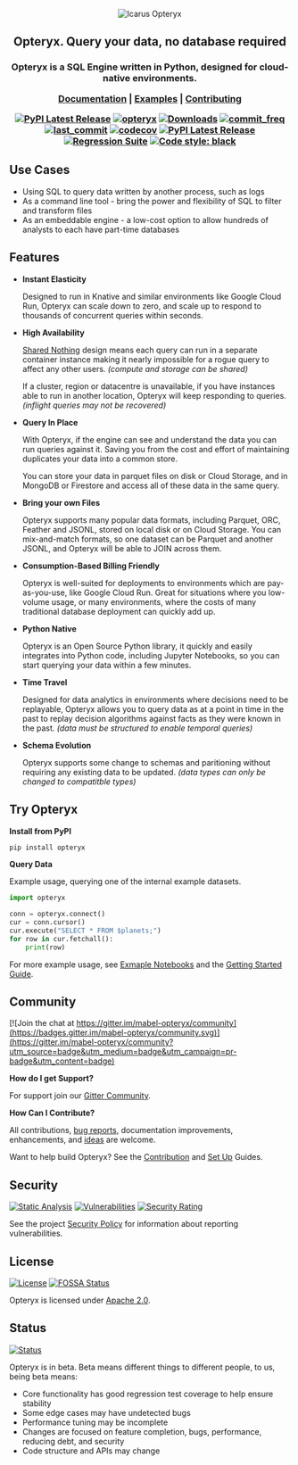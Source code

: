 <div align="center">

![Icarus Opteryx](icarus-opteryx-small.png)
## Opteryx. Query your data, no database required
</div>

<h3 align="center">

Opteryx is a SQL Engine written in Python, designed for cloud-native environments.

[Documentation](https://mabel-dev.github.io/opteryx/) |
[Examples](https://github.com/mabel-dev/opteryx/tree/main/notebooks) |
[Contributing](https://mabel-dev.github.io/opteryx/Contributor%20Guide/01%20Guide/)

[![PyPI Latest Release](https://img.shields.io/pypi/v/opteryx.svg)](https://pypi.org/project/opteryx/)
[![opteryx](https://snyk.io/advisor/python/opteryx/badge.svg?style=flat-square)](https://snyk.io/advisor/python/opteryx)
[![Downloads](https://pepy.tech/badge/opteryx)](https://pepy.tech/project/opteryx)
[![commit_freq](https://img.shields.io/github/commit-activity/m/mabel-dev/opteryx)](https://github.com/mabel-dev/opteryx/commits)
[![last_commit](https://img.shields.io/github/last-commit/mabel-dev/opteryx)](https://github.com/mabel-dev/opteryx/commits)
[![codecov](https://codecov.io/gh/mabel-dev/opteryx/branch/main/graph/badge.svg?token=sIgKpzzd95)](https://codecov.io/gh/mabel-dev/opteryx)
[![PyPI Latest Release](https://img.shields.io/badge/Python-3.8%20%7C%203.9%20%7C%203.10-blue?logo=python)](https://pypi.org/project/opteryx/)
[![Regression Suite](https://github.com/mabel-dev/opteryx/actions/workflows/regression_suite.yaml/badge.svg)](https://github.com/mabel-dev/opteryx/actions/workflows/regression_suite.yaml)
[![Code style: black](https://img.shields.io/badge/code%20style-black-000000.svg)](https://github.com/psf/black)

</h3>

## Use Cases

- Using SQL to query data written by another process, such as logs
- As a command line tool - bring the power and flexibility of SQL to filter and transform files
- As an embeddable engine - a low-cost option to allow hundreds of analysts to each have part-time databases

## Features

- __Instant Elasticity__

    Designed to run in Knative and similar environments like Google Cloud Run, Opteryx can scale down to zero, and scale up to respond to thousands of concurrent queries within seconds.

- __High Availability__

    [Shared Nothing](https://en.wikipedia.org/wiki/Shared-nothing_architecture) design means each query can run in a separate container instance making it nearly impossible for a rogue query to affect any other users. _(compute and storage can be shared)_

    If a cluster, region or datacentre is unavailable, if you have instances able to run in another location, Opteryx will keep responding to queries. _(inflight queries may not be recovered)_

- __Query In Place__

    With Opteryx, if the engine can see and understand the data you can run queries against it. Saving you from the cost and effort of maintaining duplicates your data into a common store.

    You can store your data in parquet files on disk or Cloud Storage, and in MongoDB or Firestore and access all of these data in the same query.

- __Bring your own Files__

    Opteryx supports many popular data formats, including Parquet, ORC, Feather and JSONL, stored on local disk or on Cloud Storage. You can mix-and-match formats, so one dataset can be Parquet and another JSONL, and Opteryx will be able to JOIN across them.

- __Consumption-Based Billing Friendly__

    Opteryx is well-suited for deployments to environments which are pay-as-you-use, like Google Cloud Run. Great for situations where you low-volume usage, or many environments, where the costs of many traditional database deployment can quickly add up.

- __Python Native__

    Opteryx is an Open Source Python library, it quickly and easily integrates into Python code, including Jupyter Notebooks, so you can start querying your data within a few minutes.

- __Time Travel__

    Designed for data analytics in environments where decisions need to be replayable, Opteryx allows you to query data as at a point in time in the past to replay decision algorithms against facts as they were known in the past. _(data must be structured to enable temporal queries)_

- __Schema Evolution__

    Opteryx supports some change to schemas and paritioning without requiring any existing data to be updated. _(data types can only be changed to compatitble types)_

## Try Opteryx

**Install from PyPI**

~~~bash
pip install opteryx
~~~

**Query Data**

Example usage, querying one of the internal example datasets.

~~~python
import opteryx

conn = opteryx.connect()
cur = conn.cursor()
cur.execute("SELECT * FROM $planets;")
for row in cur.fetchall():
    print(row)
~~~

For more example usage, see [Exmaple Notebooks](https://github.com/mabel-dev/opteryx/tree/main/notebooks) and the [Getting Started Guide](https://mabel-dev.github.io/opteryx/02%20Getting%20Started/).

## Community

[![Join the chat at https://gitter.im/mabel-opteryx/community](https://badges.gitter.im/mabel-opteryx/community.svg)](https://gitter.im/mabel-opteryx/community?utm_source=badge&utm_medium=badge&utm_campaign=pr-badge&utm_content=badge)

**How do I get Support?**

For support join our [Gitter Community](https://gitter.im/mabel-opteryx/community).

**How Can I Contribute?**

All contributions, [bug reports](https://github.com/mabel-dev/opteryx/issues/new/choose), documentation improvements, enhancements, and [ideas](https://github.com/mabel-dev/opteryx/discussions) are welcome.

Want to help build Opteryx? See the [Contribution](https://mabel-dev.github.io/opteryx/Contributor%20Guide/01%20Guide/) and [Set Up](https://mabel-dev.github.io/opteryx/Contributor%20Guide/90%20Debian%20%28Ubuntu%29/) Guides.

## Security

[![Static Analysis](https://github.com/mabel-dev/opteryx/actions/workflows/static_analysis.yaml/badge.svg)](https://github.com/mabel-dev/opteryx/actions/workflows/static_analysis.yml)
[![Vulnerabilities](https://sonarcloud.io/api/project_badges/measure?project=mabel-dev_opteryx&metric=vulnerabilities)](https://sonarcloud.io/summary/new_code?id=mabel-dev_opteryx)
[![Security Rating](https://sonarcloud.io/api/project_badges/measure?project=mabel-dev_opteryx&metric=security_rating)](https://sonarcloud.io/summary/new_code?id=mabel-dev_opteryx)

See the project [Security Policy](SECURITY.md) for information about reporting vulnerabilities.

## License

[![License](https://img.shields.io/badge/license-Apache%202.0-blue.svg)](https://github.com/mabel-dev/opteryx/blob/master/LICENSE)
[![FOSSA Status](https://app.fossa.com/api/projects/git%2Bgithub.com%2Fmabel-dev%2Fopteryx.svg?type=shield)](https://app.fossa.com/projects/git%2Bgithub.com%2Fmabel-dev%2Fopteryx?ref=badge_shield)

Opteryx is licensed under [Apache 2.0](https://github.com/mabel-dev/opteryx/blob/master/LICENSE).

## Status

[![Status](https://img.shields.io/badge/status-beta-orange)](https://github.com/mabel-dev/opteryx)

Opteryx is in beta. Beta means different things to different people, to us, being beta means:

- Core functionality has good regression test coverage to help ensure stability
- Some edge cases may have undetected bugs
- Performance tuning may be incomplete
- Changes are focused on feature completion, bugs, performance, reducing debt, and security
- Code structure and APIs may change
